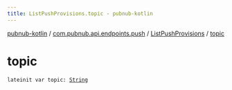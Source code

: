 ```yaml
---
title: ListPushProvisions.topic - pubnub-kotlin
---
```


[pubnub-kotlin](../../index.html) / [com.pubnub.api.endpoints.push](../index.html) / [ListPushProvisions](index.html) / [topic](./topic.html)

# topic

`lateinit var topic: `[`String`](https://kotlinlang.org/api/latest/jvm/stdlib/kotlin/-string/index.html)